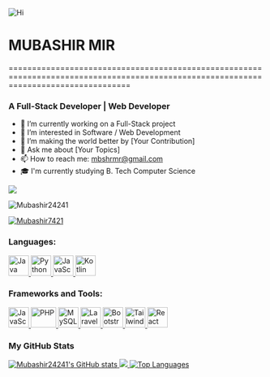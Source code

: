 ![Hi](https://user-images.githubusercontent.com/18350557/176309783-0785949b-9127-417c-8b55-ab5a4333674e.gif)
# MUBASHIR MIR
======================================================================================================================================
### A Full-Stack Developer | Web Developer

- 🔭 I’m currently working on a Full-Stack project
- 🌱 I’m interested in Software / Web Development
- 👯 I’m making the world better by [Your Contribution]
- 💬 Ask me about [Your Topics]
- 📫 How to reach me: mbshrmr@gmail.com
- 🎓 I'm currently studying B. Tech Computer Science

<a href="https://github.com/Mubashir24241" target="_blank" rel="noreferrer"><img
src="https://img.shields.io/github/followers/Mubashir24241?logo=github&style=for-the-badge&color=0891b2&labelColor=1c1917" /></a>
<p align="left"> <img src="https://komarev.com/ghpvc/?username=Mubashir24241&label=Profile%20views&color=0e75b6&style=flat" alt="Mubashir24241" /> </p>

<p align="left"> <a href="https://x.com/Mubashir7421" target="blank"><img src="https://img.shields.io/twitter/follow/Mubashir7421?logo=twitter&style=for-the-badge" alt="Mubashir7421" /></a> </p>

### Languages:
<p align="left"> 
  <a href="https://www.java.com" target="_blank" rel="noreferrer">  
    <img src="https://cdn-icons-png.flaticon.com/512/226/226777.png" alt="Java" width="40" height="40"/> 
  </a> 
  <a href="https://www.python.org" target="_blank" rel="noreferrer">  
    <img src="https://cdn4.iconfinder.com/data/icons/logos-and-brands/512/267_Python_logo-512.png" alt="Python" width="40" height="40"/> 
  </a> 
  <a href="https://developer.mozilla.org/en-US/docs/Web/JavaScript" target="_blank" rel="noreferrer"> 
    <img src="https://upload.wikimedia.org/wikipedia/commons/thumb/9/99/Unofficial_JavaScript_logo_2.svg/2048px-Unofficial_JavaScript_logo_2.svg.png" alt="JavaScript" width="40" height="40"/> 
  </a> 
  <a href="https://kotlinlang.org/" target="_blank" rel="noreferrer"> 
    <img src="https://upload.wikimedia.org/wikipedia/commons/0/06/Kotlin_Icon.svg" alt="Kotlin" width="40" height="40"/> 
  </a> 
</p>

### Frameworks and Tools:
<p align="left"> 
  <a href="https://www.javascript.com" target="_blank" rel="noreferrer"> 
    <img src="https://upload.wikimedia.org/wikipedia/commons/thumb/9/99/Unofficial_JavaScript_logo_2.svg/2048px-Unofficial_JavaScript_logo_2.svg.png" alt="JavaScript" width="40" height="40"/> 
  </a> 
  <a href="https://www.php.net" target="_blank" rel="noreferrer"> 
    <img src="https://seeklogo.com/images/P/PHP-logo-0B2FDC4529-seeklogo.com.png" alt="PHP" width="50" height="40"/> 
  </a>  
  <a href="https://www.mysql.com" target="_blank" rel="noreferrer"> 
    <img src="https://icons-for-free.com/download-icon-development+logo+mysql+icon-1320184807686758112_512.png" alt="MySQL" width="40" height="40"/> 
  </a> 
  <a href="https://laravel.com" target="_blank" rel="noreferrer"> 
    <img src="https://upload.wikimedia.org/wikipedia/commons/thumb/9/9a/Laravel.svg/1200px-Laravel.svg.png" alt="Laravel" width="40" height="40"/> 
  </a> 
  <a href="https://getbootstrap.com" target="_blank" rel="noreferrer"> 
    <img src="https://upload.wikimedia.org/wikipedia/commons/b/b2/Bootstrap_logo.svg" alt="Bootstrap" width="40" height="40"/> 
  </a> 
  <a href="https://tailwindcss.com" target="_blank" rel="noreferrer"> 
    <img src="https://www.vectorlogo.zone/logos/tailwindcss/tailwindcss-icon.svg" alt="Tailwind CSS" width="40" height="40"/> 
  </a> 
  <a href="https://reactjs.org" target="_blank" rel="noreferrer"> 
    <img src="https://upload.wikimedia.org/wikipedia/commons/thumb/a/a7/React-icon.svg/2300px-React-icon.svg.png" alt="React" width="40" height="40"/> 
  </a> 
</p>

### My GitHub Stats
<a href="http://www.github.com/Mubashir24241">
  <img src="https://github-readme-stats.vercel.app/api?username=Mubashir24241&show_icons=true&hide=&count_private=true&title_color=22c55e&text_color=ffffff&icon_color=0891b2&bg_color=1c1917&hide_border=true&show_icons=true" alt="Mubashir24241's GitHub stats" />
</a>

<a href="http://www.github.com/Mubashir24241">
  <img src="https://github-readme-streak-stats.herokuapp.com/?user=Mubashir24241&stroke=ffffff&background=1c1917&ring=22c55e&fire=22c55e&currStreakNum=ffffff&currStreakLabel=22c55e&sideNums=ffffff&sideLabels=ffffff&dates=ffffff&hide_border=true" />
</a>

<a href="https://github.com/Mubashir24241" align="left">
  <img src="https://github-readme-stats.vercel.app/api/top-langs/?username=Mubashir24241&langs_count=10&title_color=22c55e&text_color=ffffff&icon_color=0891b2&bg_color=1c1917&hide_border=true&locale=en&custom_title=Top%20%Languages" alt="Top Languages" />
</a>
<br /><br /><br /><br /><br />
